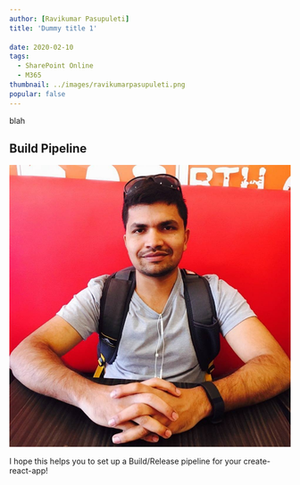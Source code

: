 ```yaml
---
author: [Ravikumar Pasupuleti]
title: 'Dummy title 1'

date: 2020-02-10
tags:
  - SharePoint Online
  - M365
thumbnail: ../images/ravikumarpasupuleti.png
popular: false
---
```


blah

## Build Pipeline

![](../images/ravikumarpasupuleti.jpg)

I hope this helps you to set up a Build/Release pipeline for your create-react-app!
